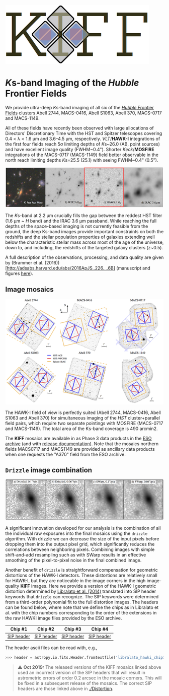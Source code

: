 ![image](Doc/kiff_logo.png) 

*K*s-band Imaging of the *Hubble* Frontier Fields
==================================================

We provide ultra-deep *K*s-band imaging of all six of the [*Hubble* Frontier Fields](http://www.stsci.edu/hst/campaigns/frontier-fields/) clusters Abell 2744, MACS-0416, Abell S1063, Abell 370, MACS-0717 and MACS-1149.  

All of these fields have recently been observed with large allocations of Directors' Discretionary Time with the HST and Spitzer telescopes covering 0.4 < &lambda; < 1.6 &mu;m and 3.6–4.5 &mu;m, respectively. *VLT*/**HAWK-I** integrations of the first four fields reach 5&sigma; limiting depths of *K*s~26.0 (AB, point sources) and have excellent image quality (FWHM~0.4"). Shorter *Keck*/**MOSFIRE** integrations of the MACS-0717 (MACS-1149) field better observable in the north reach limiting depths *K*s=25.5 (25.1) with seeing FWHM~0.4" (0.5").  

![image](Doc/cutout.png) 

The *K*s-band at 2.2 &mu;m crucially fills the gap between the reddest HST filter (1.6 &mu;m ~ *H* band) and the IRAC 3.6 &mu;m passband. While reaching the full depths of the space-based imaging is not currently feasible from the ground, the deep Ks-band images provide important constraints on both the redshifts and the stellar population properties of galaxies extending well below the characteristic stellar mass across most of the age of the universe, down to, and including, the redshifts of the targeted galaxy clusters (z~0.5). 

A full description of the observations, processing, and data quality are given by (Brammer et al. (2016))[http://adsabs.harvard.edu/abs/2016ApJS..226....6B]  (manuscript and figures [here](Paper0/)).

Image mosaics
-------------
![image](Doc/layout.png) 

The HAWK-I field of view is perfectly suited (Abell 2744, MACS-0416, Abell S1063 and Abell 370) for simultaneous imaging of the *HST* cluster+parallel field pairs, which require two separate pointings with MOSFIRE (MACS-0717 and MACS-1149).  The total area of the Ks-band coverage is 490 arcmin2.

The **KIFF** mosaics are available in as Phase 3 data products in the [ESO archive](http://archive.eso.org/wdb/wdb/adp/phase3_imaging/query?wdbo=html%2fdisplay&max_rows_returned=200&target=&resolver=simbad&wdb_input_file=&coord_sys=eq&coord1=&coord2=&box=02%2009%2000&tab_ra=on&tab_dec=on&tab_filter=on&filter=Any&tab_prodcatg=on&prodcatg=Any&tab_sky_solid_angle=on&sky_solid_angle=&isamp=%25&pixelscale=&tab_abmaglim=on&abmaglim=&abmagsat=&tab_sky_res=on&sky_res=&tel_id=Any&tab_ins_id=on&ins_id=Any&obstech=Any&tab_date_obs=on&date_obs=&mjd_obs=&tab_exptime=on&exptime=&tab_texptime=on&texptime=&multi_ob=%25&tab_collection_name=on&collection_name=092.A-0472&tab_prog_id=on&prog_id=&username=&p3orig=%25&tab_origfile=on&origfile=&tab_dp_id=on&dp_id=&rel_date=&tab_referenc=on&referenc=&batch_id=&publication_date=&wdb_input_file_raw=&order_imaging=dummy&) (and with [release documentation](http://www.eso.org/rm/api/v1/public/releaseDescriptions/75)).  Note that the mosaics northern fields MACS0717 and MACS1149 are provided as ancillary data products when one requests the "A370" field from the ESO archive.  

`Drizzle` image combination
---------------------------
![image](Doc/drizzle.png) 

A significant innovation developed for our analysis is the combination of all the individual raw exposures into the final mosaics using the `drizzle` algorithm.  With drizzle we can decrease the size of the input pixels before dropping them into the output pixel grid, which significantly reduces the correlations between neighboring pixels.  Combining images with simple shift-and-add resampling such as with SWarp results in an effective smoothing of the pixel-to-pixel noise in the final combined image. 

Another benefit of `drizzle` is straightforward compensation for geometric distortions of the HAWK-I detectors.  These distortions are relatively small for HAWK-I, but they are noticeable in the image corners in the high image-quality **KIFF** images.  Here we provide a version of the HAWK-I geometric distortion determined by [Libralato et al. (2014)](http://www.aanda.org/10.1051/0004-6361/201322059) translated into SIP header keywords that `drizzle` can recognize.  The SIP keywords were determined from a third-order polynomial fit to the full distortion images.  The headers can be found below, where note that we define the chips as in Libralato et al. with the chip numbers corresponding to the order of the extensions in the raw HAWKI image files provided by the ESO archive.  

|Chip #1   |Chip #2  |Chip #3   |Chip #4   |
|-------   |-------  |-------   |-------   |  
| [SIP header](Distortion/libralato_hawki_chip1.crpix.header)  | [SIP header](Distortion/libralato_hawki_chip2.crpix.header)  | [SIP header](Distortion/libralato_hawki_chip3.crpix.header)  | [SIP header](Distortion/libralato_hawki_chip4.crpix.header)  

The header ascii files can be read with, e.g., 

```python
>>> header = astropy.io.fits.Header.fromtextfile('libralato_hawki_chip1.crpix.header')
```

> :warning: **Oct 2019:** The released versions of the KIFF mosaics linked above used an incorrect version of the SIP headers that will result in astrometric errors of order 0.2 arcsec in the mosaic corners. This will be fixed in a subsequent release of the mosaics.  The correct SIP headers are those linked above in [./Distortion](Distortion/).
